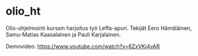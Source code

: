 # olio_ht

Olio-ohjelmointi kurssin harjoitus työ Leffa-apuri. Tekijät Eero Hämäläinen, Samu-Matias Kaasalainen ja Pauli Karjalainen.

Demovideo: https://www.youtube.com/watch?v=6ZxVKi4vAR
